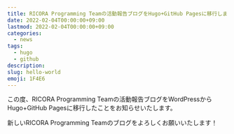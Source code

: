 ```yaml
---
title: RICORA Programming Teamの活動報告ブログをHugo+GitHub Pagesに移行しました
date: 2022-02-04T00:00:00+09:00
lastmod: 2022-02-04T00:00:00+09:00
categories:
  - news
tags:
  - hugo
  - github
description:
slug: hello-world
emoji: 1F4E6
---
```


この度、RICORA Programming Teamの活動報告ブログをWordPressからHugo+GitHub Pagesに移行したことをお知らせいたします。

新しいRICORA Programming Teamのブログをよろしくお願いいたします！
